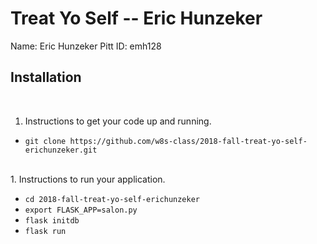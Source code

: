 # Treat Yo Self -- Eric Hunzeker

Name: Eric Hunzeker
Pitt ID: emh128

## Installation

<br>

1. Instructions to get your code up and running.
 * `git clone https://github.com/w8s-class/2018-fall-treat-yo-self-erichunzeker.git` 
  
<br>
1. Instructions to run your application.

 * `cd 2018-fall-treat-yo-self-erichunzeker`
 * `export FLASK_APP=salon.py`
 * `flask initdb`
 * `flask run`